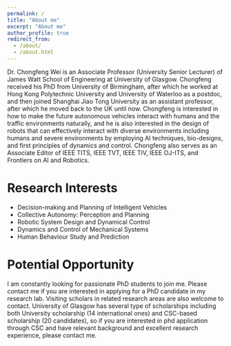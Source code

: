 ```yaml
---
permalink: /
title: "About me"
excerpt: "About me"
author_profile: true
redirect_from: 
  - /about/
  - /about.html
---
```


Dr. Chongfeng Wei is an Associate Professor (University Senior Lecturer) of James Watt School of Engineering at University of Glasgow. Chongfeng received his PhD from University of Birmingham, after which he worked at Hong Kong Polytechnic University and University of Waterloo as a postdoc, and then joined Shanghai Jiao Tong University as an assistant professor, after which he moved back to the UK until now. Chongfeng is interested in how to make the future autonomous vehicles interact with humans and the traffic environments naturally, and he is also interested in the design of robots that can effectively interact with diverse environments including humans and severe environments by employing AI techniques, bio-designs, and first principles of dynamics and control. Chongfeng also serves as an Associate Editor of IEEE TITS, IEEE TVT, IEEE TIV, IEEE OJ-ITS, and Frontiers on AI and Robotics.

# Research Interests
- Decision-making and Planning of Intelligent Vehicles
- Collective Autonomy: Perception and Planning
- Robotic System Design and Dynamical Control
- Dynamics and Control of Mechanical Systems
- Human Behaviour Study and Prediction


# Potential Opportunity
I am constantly looking for passionate PhD students to join me. Please contact me if you are interested in applying for a PhD candidate in my research lab. Visiting scholars in related research areas are also welcome to contact. University of Glasgow has several type of scholarships including both University scholarship (14 international ones) and CSC-based scholarship (20 candidates), so if you are interested in phd application through CSC and have relevant background and excellent research experience, please contact me.




